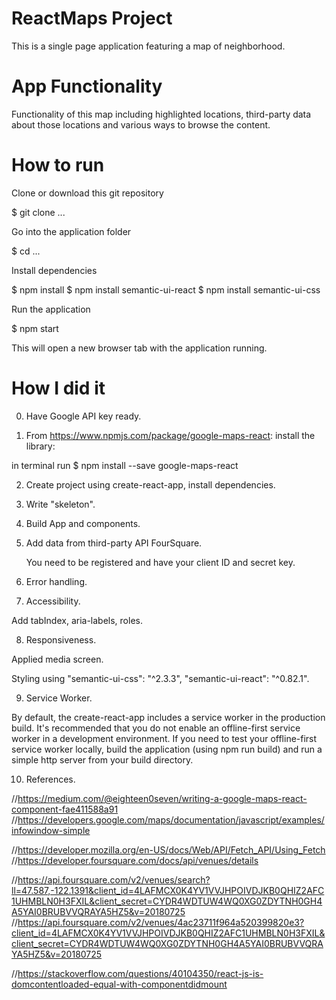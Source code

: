 # ReactMaps Project
This is a single page application featuring a map of neighborhood.

# App Functionality
Functionality of this map including highlighted locations, third-party data about
those locations and various ways to browse the content.

# How to run

Clone or download this git repository

$ git clone ...

Go into the application folder

$ cd ...

Install dependencies

$ npm install
$ npm install semantic-ui-react
$ npm install semantic-ui-css



Run the application

$ npm start

This will open a new browser tab with the application running.

# How I did it
0. Have Google API key ready.

1. From https://www.npmjs.com/package/google-maps-react:  install the library:

in terminal run $ npm install --save google-maps-react

2. Create project using create-react-app, install dependencies.

3. Write "skeleton".

4. Build App and components.

5. Add data from third-party API FourSquare.

   You need to be registered and have your client ID and secret key.

6. Error handling.

7. Accessibility.

Add tabIndex, aria-labels, roles.

8. Responsiveness.

Applied media screen.

Styling using "semantic-ui-css": "^2.3.3", "semantic-ui-react": "^0.82.1".

9. Service Worker.

By default, the create-react-app includes a service worker in the production build.
It's recommended that you do not enable an offline-first service worker in a
development environment.
If you need to test your offline-first service worker locally, build the application
(using npm run build) and run a simple http server from your build directory.

10. References.

//https://medium.com/@eighteen0seven/writing-a-google-maps-react-component-fae411588a91
//https://developers.google.com/maps/documentation/javascript/examples/infowindow-simple

//https://developer.mozilla.org/en-US/docs/Web/API/Fetch_API/Using_Fetch
//https://developer.foursquare.com/docs/api/venues/details

//https://api.foursquare.com/v2/venues/search?ll=47.587,-122.1391&client_id=4LAFMCX0K4YV1VVJHPOIVDJKB0QHIZ2AFC1UHMBLN0H3FXIL&client_secret=CYDR4WDTUW4WQ0XG0ZDYTNH0GH4A5YAI0BRUBVVQRAYA5HZ5&v=20180725
//https://api.foursquare.com/v2/venues/4ac23711f964a520399820e3?client_id=4LAFMCX0K4YV1VVJHPOIVDJKB0QHIZ2AFC1UHMBLN0H3FXIL&client_secret=CYDR4WDTUW4WQ0XG0ZDYTNH0GH4A5YAI0BRUBVVQRAYA5HZ5&v=20180725

//https://stackoverflow.com/questions/40104350/react-js-is-domcontentloaded-equal-with-componentdidmount
